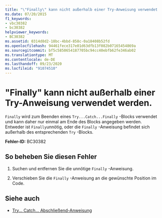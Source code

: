 ```yaml
---
title: "\"Finally\" kann nicht außerhalb einer Try-Anweisung verwendet werden."
ms.date: 07/20/2015
f1_keywords:
- vbc30382
- bc30382
helpviewer_keywords:
- BC30382
ms.assetid: 0314d8d2-18bc-4bbd-858c-0a18408b52fd
ms.openlocfilehash: 94461fece317e01d63dfb13f082b07165454869a
ms.sourcegitcommit: bf5c5850654187705bc94cc40ebfb62fe346ab02
ms.translationtype: MT
ms.contentlocale: de-DE
ms.lasthandoff: 09/23/2020
ms.locfileid: "91074510"
---
```

# <a name="finally-cannot-appear-outside-a-try-statement"></a>"Finally" kann nicht außerhalb einer Try-Anweisung verwendet werden.

`Finally` wird zum Beenden eines `Try...Catch...Finally` -Blocks verwendet und kann daher nur einmal am Ende des Blocks angegeben werden. Entweder ist `Finally`unnötig, oder die `Finally` -Anweisung befindet sich außerhalb des entsprechenden `Try` -Blocks.  
  
 **Fehler-ID:** BC30382  
  
## <a name="to-correct-this-error"></a>So beheben Sie diesen Fehler  
  
1. Suchen und entfernen Sie die unnötige `Finally` -Anweisung.  
  
2. Verschieben Sie die `Finally` -Anweisung an die gewünschte Position im Code.  
  
## <a name="see-also"></a>Siehe auch

- [Try... Catch... Abschließend-Anweisung](../language-reference/statements/try-catch-finally-statement.md)
